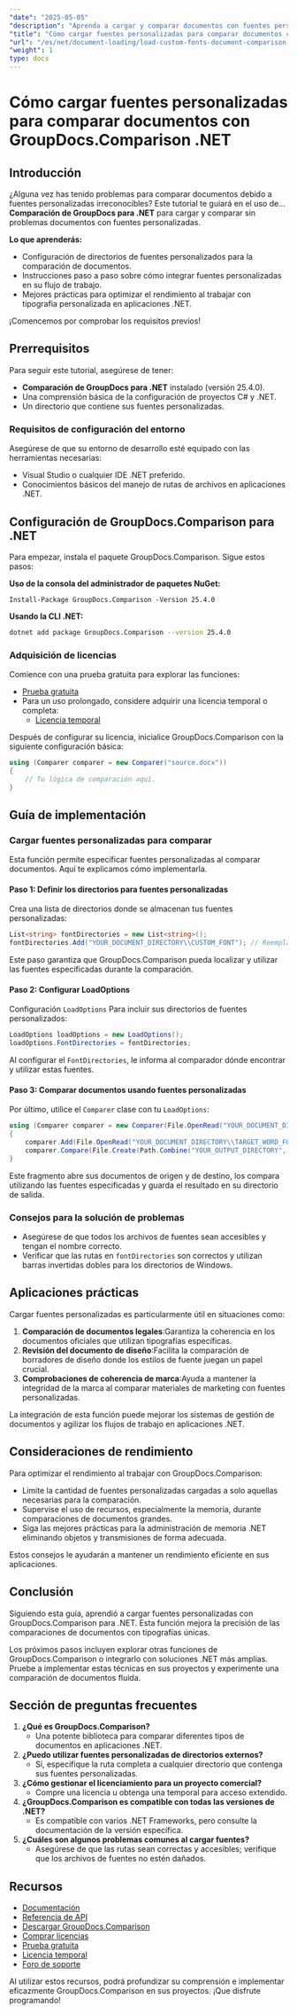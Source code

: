 ```yaml
---
"date": "2025-05-05"
"description": "Aprenda a cargar y comparar documentos con fuentes personalizadas sin problemas con GroupDocs.Comparison para .NET. Siga las instrucciones paso a paso y las prácticas recomendadas."
"title": "Cómo cargar fuentes personalizadas para comparar documentos con GroupDocs.Comparison .NET"
"url": "/es/net/document-loading/load-custom-fonts-document-comparison-groupdocs-net/"
"weight": 1
type: docs
---
```

# Cómo cargar fuentes personalizadas para comparar documentos con GroupDocs.Comparison .NET

## Introducción

¿Alguna vez has tenido problemas para comparar documentos debido a fuentes personalizadas irreconocibles? Este tutorial te guiará en el uso de... **Comparación de GroupDocs para .NET** para cargar y comparar sin problemas documentos con fuentes personalizadas. 

**Lo que aprenderás:**
- Configuración de directorios de fuentes personalizados para la comparación de documentos.
- Instrucciones paso a paso sobre cómo integrar fuentes personalizadas en su flujo de trabajo.
- Mejores prácticas para optimizar el rendimiento al trabajar con tipografía personalizada en aplicaciones .NET.

¡Comencemos por comprobar los requisitos previos!

## Prerrequisitos

Para seguir este tutorial, asegúrese de tener:

- **Comparación de GroupDocs para .NET** instalado (versión 25.4.0).
- Una comprensión básica de la configuración de proyectos C# y .NET.
- Un directorio que contiene sus fuentes personalizadas.

### Requisitos de configuración del entorno
Asegúrese de que su entorno de desarrollo esté equipado con las herramientas necesarias:
- Visual Studio o cualquier IDE .NET preferido.
- Conocimientos básicos del manejo de rutas de archivos en aplicaciones .NET.

## Configuración de GroupDocs.Comparison para .NET

Para empezar, instala el paquete GroupDocs.Comparison. Sigue estos pasos:

**Uso de la consola del administrador de paquetes NuGet:**

```shell
Install-Package GroupDocs.Comparison -Version 25.4.0
```

**Usando la CLI .NET:**

```bash
dotnet add package GroupDocs.Comparison --version 25.4.0
```

### Adquisición de licencias

Comience con una prueba gratuita para explorar las funciones:
- [Prueba gratuita](https://releases.groupdocs.com/comparison/net/)
- Para un uso prolongado, considere adquirir una licencia temporal o completa:
  - [Licencia temporal](https://purchase.groupdocs.com/temporary-license/)

Después de configurar su licencia, inicialice GroupDocs.Comparison con la siguiente configuración básica:

```csharp
using (Comparer comparer = new Comparer("source.docx"))
{
    // Tu lógica de comparación aquí.
}
```

## Guía de implementación

### Cargar fuentes personalizadas para comparar

Esta función permite especificar fuentes personalizadas al comparar documentos. Aquí te explicamos cómo implementarla.

#### Paso 1: Definir los directorios para fuentes personalizadas

Crea una lista de directorios donde se almacenan tus fuentes personalizadas:

```csharp
List<string> fontDirectories = new List<string>();
fontDirectories.Add("YOUR_DOCUMENT_DIRECTORY\\CUSTOM_FONT"); // Reemplace con la ruta del directorio de fuentes personalizadas.
```

Este paso garantiza que GroupDocs.Comparison pueda localizar y utilizar las fuentes especificadas durante la comparación.

#### Paso 2: Configurar LoadOptions

Configuración `LoadOptions` Para incluir sus directorios de fuentes personalizados:

```csharp
LoadOptions loadOptions = new LoadOptions();
loadOptions.FontDirectories = fontDirectories;
```

Al configurar el `FontDirectories`, le informa al comparador dónde encontrar y utilizar estas fuentes.

#### Paso 3: Comparar documentos usando fuentes personalizadas

Por último, utilice el `Comparer` clase con tu `LoadOptions`:

```csharp
using (Comparer comparer = new Comparer(File.OpenRead("YOUR_DOCUMENT_DIRECTORY\\SOURCE_WORD_FONT"), loadOptions))
{
    comparer.Add(File.OpenRead("YOUR_DOCUMENT_DIRECTORY\\TARGET_WORD_FONT"));
    comparer.Compare(File.Create(Path.Combine("YOUR_OUTPUT_DIRECTORY", "RESULT_WORD_FONT")));
}
```

Este fragmento abre sus documentos de origen y de destino, los compara utilizando las fuentes especificadas y guarda el resultado en su directorio de salida.

### Consejos para la solución de problemas

- Asegúrese de que todos los archivos de fuentes sean accesibles y tengan el nombre correcto.
- Verificar que las rutas en `fontDirectories` son correctos y utilizan barras invertidas dobles para los directorios de Windows.

## Aplicaciones prácticas

Cargar fuentes personalizadas es particularmente útil en situaciones como:

1. **Comparación de documentos legales**:Garantiza la coherencia en los documentos oficiales que utilizan tipografías específicas.
2. **Revisión del documento de diseño**:Facilita la comparación de borradores de diseño donde los estilos de fuente juegan un papel crucial.
3. **Comprobaciones de coherencia de marca**:Ayuda a mantener la integridad de la marca al comparar materiales de marketing con fuentes personalizadas.

La integración de esta función puede mejorar los sistemas de gestión de documentos y agilizar los flujos de trabajo en aplicaciones .NET.

## Consideraciones de rendimiento

Para optimizar el rendimiento al trabajar con GroupDocs.Comparison:
- Limite la cantidad de fuentes personalizadas cargadas a solo aquellas necesarias para la comparación.
- Supervise el uso de recursos, especialmente la memoria, durante comparaciones de documentos grandes.
- Siga las mejores prácticas para la administración de memoria .NET eliminando objetos y transmisiones de forma adecuada.

Estos consejos le ayudarán a mantener un rendimiento eficiente en sus aplicaciones.

## Conclusión

Siguiendo esta guía, aprendió a cargar fuentes personalizadas con GroupDocs.Comparison para .NET. Esta función mejora la precisión de las comparaciones de documentos con tipografías únicas. 

Los próximos pasos incluyen explorar otras funciones de GroupDocs.Comparison o integrarlo con soluciones .NET más amplias. Pruebe a implementar estas técnicas en sus proyectos y experimente una comparación de documentos fluida.

## Sección de preguntas frecuentes

1. **¿Qué es GroupDocs.Comparison?**
   - Una potente biblioteca para comparar diferentes tipos de documentos en aplicaciones .NET.
2. **¿Puedo utilizar fuentes personalizadas de directorios externos?**
   - Sí, especifique la ruta completa a cualquier directorio que contenga sus fuentes personalizadas.
3. **¿Cómo gestionar el licenciamiento para un proyecto comercial?**
   - Compre una licencia u obtenga una temporal para acceso extendido.
4. **¿GroupDocs.Comparison es compatible con todas las versiones de .NET?**
   - Es compatible con varios .NET Frameworks, pero consulte la documentación de la versión específica.
5. **¿Cuáles son algunos problemas comunes al cargar fuentes?**
   - Asegúrese de que las rutas sean correctas y accesibles; verifique que los archivos de fuentes no estén dañados.

## Recursos
- [Documentación](https://docs.groupdocs.com/comparison/net/)
- [Referencia de API](https://reference.groupdocs.com/comparison/net/)
- [Descargar GroupDocs.Comparison](https://releases.groupdocs.com/comparison/net/)
- [Comprar licencias](https://purchase.groupdocs.com/buy)
- [Prueba gratuita](https://releases.groupdocs.com/comparison/net/)
- [Licencia temporal](https://purchase.groupdocs.com/temporary-license/)
- [Foro de soporte](https://forum.groupdocs.com/c/comparison/)

Al utilizar estos recursos, podrá profundizar su comprensión e implementar eficazmente GroupDocs.Comparison en sus proyectos. ¡Que disfrute programando!